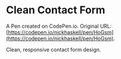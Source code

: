 # Clean Contact Form

A Pen created on CodePen.io. Original URL: [https://codepen.io/nickhaskell/pen/HoGsm](https://codepen.io/nickhaskell/pen/HoGsm).

Clean, responsive contact form design.
